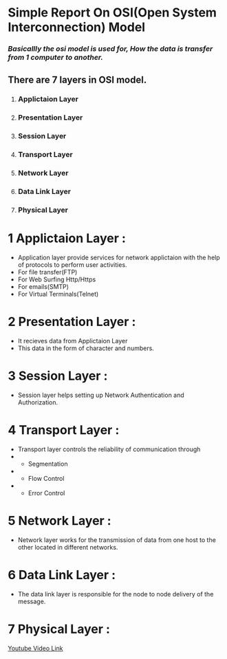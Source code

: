 # Simple Report On OSI(Open System Interconnection) Model



### *Basicallly the osi model is used for, How the data is transfer from 1 computer to another.*

## There are 7 layers in OSI model.

1. ### Applictaion Layer
2. ### Presentation Layer
3. ### Session Layer
4. ### Transport Layer
5. ### Network Layer
6. ### Data Link Layer
7. ### Physical Layer





# 1 Applictaion Layer :
* Application layer provide services for network applictaion with the help of protocols to perform user activities.
* For file transfer(FTP)
* For Web Surfing Http/Https
* For emails(SMTP)
* For Virtual Terminals(Telnet)
  

# 2 Presentation Layer : 
* It recieves data from Applictaion Layer
* This data in the form of character and numbers.

# 3 Session Layer : 
* Session layer helps setting up Network Authentication and Authorization.

# 4 Transport Layer : 
* Transport layer controls the reliability of communication through
* * Segmentation
* * Flow Control
* * Error Control
  
# 5 Network Layer : 
* Network layer works for the transmission of data from one host to the other located in different networks. 
  
# 6 Data Link Layer : 
* The data link layer is responsible for the node to node delivery of the message. 

# 7 Physical Layer : 



[Youtube Video Link](https://www.youtube.com/watch?v=vv4y_uOneC0)
